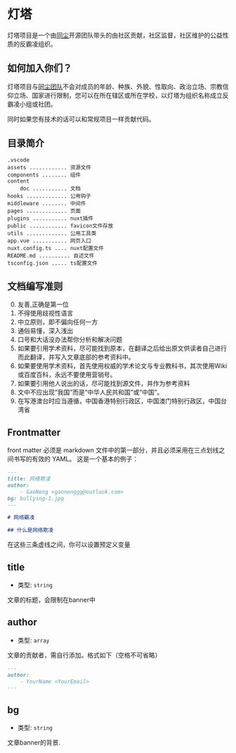 # 灯塔

灯塔项目是一个由[同尘]()开源团队带头的由社区贡献，社区监督，社区维护的公益性质的反霸凌组织。

## 如何加入你们？

灯塔项目与[同尘团队]()不会对成员的年龄、种族、外貌、性取向、政治立场、宗教信仰立场、国家进行限制，您可以在所在辖区或所在学校，以灯塔为组织名称成立反霸凌小组或社团。

同时如果您有技术的话可以和常规项目一样贡献代码。


## 目录简介

```
.vscode
assets ............ 资源文件
components ........ 组件
content
    doc ........... 文档
hooks ............. 公用钩子
middleware ........ 中间件
pages ............. 页面
plugins ........... nuxt插件
public ............ favicon文件存放
utils ............. 公用工具类
app.vue ........... 网页入口
nuxt.config.ts .... nuxt配置文件
README.md .......... 自述文件
tsconfig.json ..... ts配置文件
```

## 文档编写准则

0. 友善,正确是第一位
1. 不得使用歧视性语言
2. 中立原则，即不偏向任何一方
3. 通俗易懂，深入浅出
4. 口号和大话没办法帮你分析和解决问题
5. 如果要引用学术资料，尽可能找到原本，在翻译之后给出原文供读者自己进行而此翻译，并写入文章底部的参考资料中。
6. 如果要使用学术资料，首先使用权威的学术论文与专业教科书，其次使用Wiki或百度百科，永远不要使用营销号。
7. 如果要引用他人说出的话，尽可能找到源文件，并作为参考资料
8. 文中不应出现“我国”而是“中华人民共和国”或“中国”。
9. 在写港澳台时应当遵循，中国香港特别行政区，中国澳门特别行政区，中国台湾省

## Frontmatter

front matter 必须是 markdown 文件中的第一部分，并且必须采用在三点划线之间书写的有效的 YAML。 这是一个基本的例子：

```markdown
---
title: 网络欺凌
author:
    - GaoNeng <gaonenggg@outlook.com>
bg: bullying-1.jpg
---

# 网络霸凌

## 什么是网络欺凌
```

在这些三条虚线之间，你可以设置预定义变量

## title
- 类型: `string`

文章的标题，会限制在banner中

## author
- 类型: `array`

文章的贡献者，需自行添加。格式如下（空格不可省略）

```markdown
---
author:
    - YourName <YourEmail>
---
```

## bg
- 类型: `string`

文章banner的背景.


